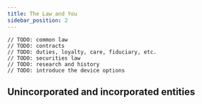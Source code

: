 ```yaml
---
title: The Law and You
sidebar_position: 2
---
```


```
// TODO: common law
// TODO: contracts
// TODO: duties, loyalty, care, fiduciary, etc.
// TODO: securities law
// TODO: research and history
// TODO: introduce the device options
```

## Unincorporated and incorporated entities
